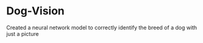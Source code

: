# Dog-Vision
Created a neural network model to correctly identify the breed of a dog with just a picture
